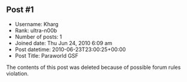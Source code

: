 ## Post #1
- Username: Kharg
- Rank: ultra-n00b
- Number of posts: 1
- Joined date: Thu Jun 24, 2010 6:09 am
- Post datetime: 2010-06-23T23:00:25+00:00
- Post Title: Paraworld GSF

The contents of this post was deleted because of possible forum rules violation.
